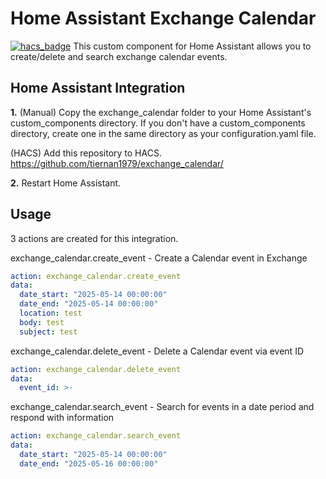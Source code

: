 # Home Assistant Exchange Calendar
[![hacs_badge](https://img.shields.io/badge/HACS-Default-orange.svg)](https://github.com/custom-components/hacs)
This custom component for Home Assistant allows you to create/delete and search exchange calendar events.

## Home Assistant Integration
**1.** (Manual) Copy the exchange_calendar folder to your Home Assistant's custom_components directory. If you don't have a custom_components directory, create one in the same directory as your configuration.yaml file.

(HACS) Add this repository to HACS. https://github.com/tiernan1979/exchange_calendar/

**2.** Restart Home Assistant.

## Usage
3 actions are created for this integration.

exchange_calendar.create_event - Create a Calendar event in Exchange
```yaml
action: exchange_calendar.create_event
data:
  date_start: "2025-05-14 00:00:00"
  date_end: "2025-05-14 00:00:00"
  location: test
  body: test
  subject: test
```

exchange_calendar.delete_event - Delete a Calendar event via event ID
```yaml
action: exchange_calendar.delete_event
data:
  event_id: >-
```

exchange_calendar.search_event - Search for events in a date period and respond with information
```yaml
action: exchange_calendar.search_event
data:
  date_start: "2025-05-14 00:00:00"
  date_end: "2025-05-16 00:00:00"
```
